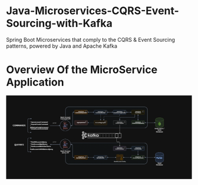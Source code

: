 # Java-Microservices-CQRS-Event-Sourcing-with-Kafka
Spring Boot Microservices that comply to the CQRS &amp; Event Sourcing patterns, powered by Java and Apache Kafka

# Overview Of the MicroService Application 
![plot](./Architecture.png)